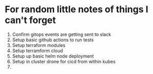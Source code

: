 # For random little notes of things I can't forget

1. Confirm gitops events are getting sent to slack
2. Setup basic  github actions to run tests
3. Setup terraform modules
4. Setup terramform cloud 
5. Setup up basic helm node deployment
6. Setup in cluster drone for cicd from within kubes
7. 